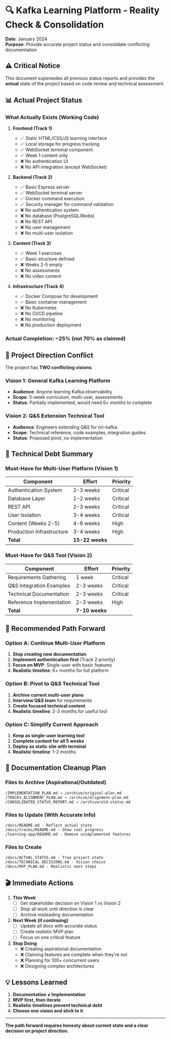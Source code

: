 # 🔍 Kafka Learning Platform - Reality Check & Consolidation

**Date**: January 2024  
**Purpose**: Provide accurate project status and consolidate conflicting documentation

## ⚠️ Critical Notice

This document supersedes all previous status reports and provides the **actual** state of the project based on code review and technical assessment.

## 📊 Actual Project Status

### What Actually Exists (Working Code)

1. **Frontend (Track 1)**
   - ✅ Static HTML/CSS/JS learning interface
   - ✅ Local storage for progress tracking
   - ✅ WebSocket terminal component
   - ✅ Week 1 content only
   - ❌ No authentication UI
   - ❌ No API integration (except WebSocket)

2. **Backend (Track 2)**
   - ✅ Basic Express server
   - ✅ WebSocket terminal server
   - ✅ Docker command execution
   - ✅ Security manager for command validation
   - ❌ No authentication system
   - ❌ No database (PostgreSQL/Redis)
   - ❌ No REST API
   - ❌ No user management
   - ❌ No multi-user isolation

3. **Content (Track 3)**
   - ✅ Week 1 exercises
   - ✅ Basic structure defined
   - ❌ Weeks 2-5 empty
   - ❌ No assessments
   - ❌ No video content

4. **Infrastructure (Track 4)**
   - ✅ Docker Compose for development
   - ✅ Basic container management
   - ❌ No Kubernetes
   - ❌ No CI/CD pipeline
   - ❌ No monitoring
   - ❌ No production deployment

### Actual Completion: ~25% (not 70% as claimed)

## 🎯 Project Direction Conflict

The project has **TWO conflicting visions**:

### Vision 1: General Kafka Learning Platform
- **Audience**: Anyone learning Kafka observability
- **Scope**: 5-week curriculum, multi-user, assessments
- **Status**: Partially implemented, would need 6+ months to complete

### Vision 2: Q&S Extension Technical Tool
- **Audience**: Engineers extending Q&S for nri-kafka
- **Scope**: Technical reference, code examples, integration guides
- **Status**: Proposed pivot, no implementation

## 📐 Technical Debt Summary

### Must-Have for Multi-User Platform (Vision 1)
| Component | Effort | Priority |
|-----------|--------|----------|
| Authentication System | 2-3 weeks | Critical |
| Database Layer | 1-2 weeks | Critical |
| REST API | 2-3 weeks | Critical |
| User Isolation | 3-4 weeks | Critical |
| Content (Weeks 2-5) | 4-6 weeks | High |
| Production Infrastructure | 3-4 weeks | High |
| **Total** | **15-22 weeks** | |

### Must-Have for Q&S Tool (Vision 2)
| Component | Effort | Priority |
|-----------|--------|----------|
| Requirements Gathering | 1 week | Critical |
| Q&S Integration Examples | 2-3 weeks | Critical |
| Technical Documentation | 2-3 weeks | Critical |
| Reference Implementation | 2-3 weeks | High |
| **Total** | **7-10 weeks** | |

## 🚦 Recommended Path Forward

### Option A: Continue Multi-User Platform
1. **Stop creating new documentation**
2. **Implement authentication first** (Track 2 priority)
3. **Focus on MVP**: Single-user with basic features
4. **Realistic timeline**: 6+ months for full platform

### Option B: Pivot to Q&S Technical Tool
1. **Archive current multi-user plans**
2. **Interview Q&S team** for requirements
3. **Create focused technical content**
4. **Realistic timeline**: 2-3 months for useful tool

### Option C: Simplify Current Approach
1. **Keep as single-user learning tool**
2. **Complete content for all 5 weeks**
3. **Deploy as static site with terminal**
4. **Realistic timeline**: 1-2 months

## 📁 Documentation Cleanup Plan

### Files to Archive (Aspirational/Outdated)
```
/IMPLEMENTATION_PLAN.md → /archive/original-plan.md
/TRACKS_ALIGNMENT_PLAN.md → /archive/alignment-plan.md
/CONSOLIDATED_STATUS_REPORT.md → /archive/old-status.md
```

### Files to Update (With Accurate Info)
```
/docs/README.md - Reflect actual state
/docs/tracks/README.md - Show real progress
/learning-app/README.md - Remove unimplemented features
```

### Files to Create
```
/docs/ACTUAL_STATUS.md - True project state
/docs/TECHNICAL_DECISIONS.md - Vision choice
/docs/MVP_PLAN.md - Realistic next steps
```

## 🎬 Immediate Actions

1. **This Week**
   - [ ] Get stakeholder decision on Vision 1 vs Vision 2
   - [ ] Stop all work until direction is clear
   - [ ] Archive misleading documentation

2. **Next Week (if continuing)**
   - [ ] Update all docs with accurate status
   - [ ] Create realistic MVP plan
   - [ ] Focus on one critical feature

3. **Stop Doing**
   - ❌ Creating aspirational documentation
   - ❌ Claiming features are complete when they're not
   - ❌ Planning for 100+ concurrent users
   - ❌ Designing complex architectures

## 💡 Lessons Learned

1. **Documentation ≠ Implementation**
2. **MVP first, then iterate**
3. **Realistic timelines prevent technical debt**
4. **Choose one vision and stick to it**

---

**The path forward requires honesty about current state and a clear decision on project direction.**